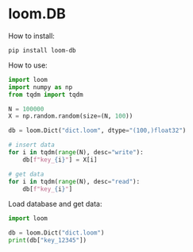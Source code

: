 loom.DB
=======

How to install:

```
pip install loom-db
```

How to use:

```python
import loom
import numpy as np
from tqdm import tqdm

N = 100000
X = np.random.random(size=(N, 100))

db = loom.Dict("dict.loom", dtype="(100,)float32")

# insert data
for i in tqdm(range(N), desc="write"):
    db[f"key_{i}"] = X[i]

# get data
for i in tqdm(range(N), desc="read"):
    db[f"key_{i}"]
```

Load database and get data:

```python
import loom

db = loom.Dict("dict.loom")
print(db["key_12345"])
```